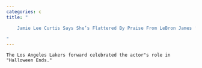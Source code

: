 ```yaml
---
categories: c
title: "

    Jamie Lee Curtis Says She’s Flattered By Praise From LeBron James ‘My King’

"
---
```



    The Los Angeles Lakers forward celebrated the actor"s role in "Halloween Ends."

